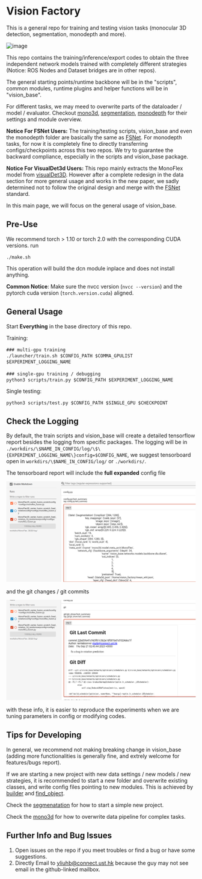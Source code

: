 # Vision Factory

This is a general repo for training and testing vision tasks (monocular 3D detection, segmentation, monodepth and more). 

![image](./docs/vision_base/kitti360_all_on_gif_demo.gif)

This repo contains the training/inference/export codes to obtain the three independent network models trained with completely different strategies (Notice: ROS Nodes and Dataset bridges are in other repos).

The general starting points/runtime backbone will be in the "scripts", common modules, runtime plugins and helper functions will be in "vision_base". 

For different tasks, we may meed to overwrite parts of the dataloader / model / evaluator. Checkout [mono3d], [segmentation], [monodepth] for their settings and module overview.

**Notice For FSNet Users:** The training/testing scripts, vision_base and even the monodepth folder are basically the same as [FSNet](https://github.com/Owen-Liuyuxuan/FSNet). For monodepth tasks, for now it is completely fine to directly transferring configs/checkpoints across this two repos. We try to guarantee the backward compliance, especially in the scripts and vision_base package.

**Notice For VisualDet3d Users:** This repo mainly extracts the MonoFlex model from [visualDet3D](https://github.com/Owen-Liuyuxuan/visualDet3D). However after a complete redesign in the data section for more general usage and works in the new paper, we sadly determined not to follow the original design and merge with the [FSNet](https://github.com/Owen-Liuyuxuan/FSNet) standard.

In this main page, we will focus on the general usage of vision_base.

## Pre-Use

We recommend torch > 1.10 or torch 2.0 with the corresponding CUDA versions. run 

```
./make.sh
```
This operation will build the dcn module inplace and does not install anything.

**Common Notice**: Make sure the nvcc version (```nvcc --version```) and the pytorch cuda version (```torch.version.cuda```) aligned.

## General Usage

Start **Everything** in the base directory of this repo.

Training:

```
### multi-gpu training
./launcher/train.sh $CONFIG_PATH $COMMA_GPULIST $EXPERIMENT_LOGGING_NAME

### single-gpu training / debugging
python3 scripts/train.py $CONFIG_PATH $EXPERIMENT_LOGGING_NAME
```

Single testing:
```
python3 scripts/test.py $CONFIG_PATH $SINGLE_GPU $CHECKPOINT
```

## Check the Logging
 
By default, the train scripts and vision_base will create a detailed tensorflow report besides the logging from specific packages. The logging will be in ```./workdirs/\$NAME_IN_CONFIG/log/\$\{EXPERIMENT_LOGGING_NAME\}config=$CONFIG_NAME```, we suggest tensorboard open in ```workdirs/\$NAME_IN_CONFIG/log/``` or ```./workdirs/```.

The tensorboard report will include the **full expanded** config file 

![image](./docs/vision_base/tensorboard_config.png)

and the git changes / git commits

![image](./docs/vision_base/tensorboard_git.png)

with these info, it is easier to reproduce the experiments when we are tuning parameters in config or modifying codes.

## Tips for Developing

In general, we recommend not making breaking change in vision_base (adding more functionalities is generally fine, and extrely welcome for features/bugs report).

If we are starting a new project with new data settings / new models / new strategies, it is recommended to start a new folder and overwrite existing classes, and write config files pointing to new modules. This is achieved by [builder](./vision_base/utils/builder.py) and [find_object](./vision_base/utils/utils.py).

Check the [segmenatation](./segmentation/) for how to start a simple new project.

Check the [mono3d](./mono3d/) for how to overwrite data pipeline for complex tasks.

## Further Info and Bug Issues

1. Open issues on the repo if you meet troubles or find a bug or have some suggestions.
2. Directly Email to yliuhb@connect.ust.hk because the guy may not see email in the github-linked mailbox.

[mono3d]:docs/mono3d/readme.md
[segmentation]:docs/segmentation/readme.md
[monodepth]:docs/monodepth/readme.md